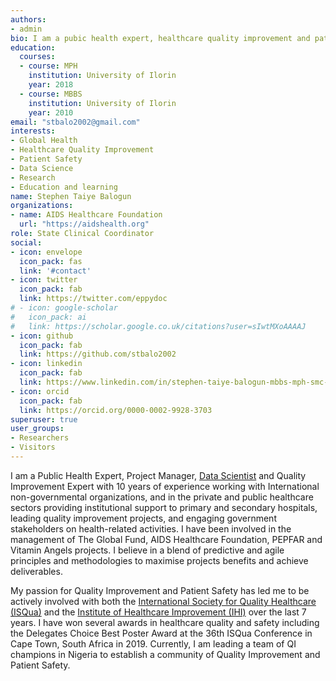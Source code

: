 ```yaml
---
authors:
- admin
bio: I am a pubic health expert, healthcare quality improvement and patient safety expert, data scientist and project manager. I am passionate about improving healthcare indices in my country, and open to new opportunites. A proud Ambassador, Fellow and Member of [ISQua](https://isqua.org/)
education:
  courses:
  - course: MPH
    institution: University of Ilorin
    year: 2018
  - course: MBBS
    institution: University of Ilorin
    year: 2010
email: "stbalo2002@gmail.com"
interests:
- Global Health
- Healthcare Quality Improvement
- Patient Safety
- Data Science
- Research
- Education and learning
name: Stephen Taiye Balogun
organizations:
- name: AIDS Healthcare Foundation
  url: "https://aidshealth.org"
role: State Clinical Coordinator
social:
- icon: envelope
  icon_pack: fas
  link: '#contact'
- icon: twitter
  icon_pack: fab
  link: https://twitter.com/eppydoc
# - icon: google-scholar
#   icon_pack: ai
#   link: https://scholar.google.co.uk/citations?user=sIwtMXoAAAAJ
- icon: github
  icon_pack: fab
  link: https://github.com/stbalo2002
- icon: linkedin
  icon_pack: fab
  link: https://www.linkedin.com/in/stephen-taiye-balogun-mbbs-mph-smc-pmp-fisqua-b49078a6/
- icon: orcid
  icon_pack: fab
  link: https://orcid.org/0000-0002-9928-3703
superuser: true
user_groups:
- Researchers
- Visitors
---
```


I am a Public Health Expert, Project Manager, [Data Scientist](https://www.r4hds.github.io/) and Quality Improvement Expert with 10 years of experience working with International non-governmental organizations, and in the private and public healthcare sectors providing institutional support to primary and secondary hospitals, leading quality improvement projects, and engaging government stakeholders on health-related activities. I have been involved in the management of The Global Fund, AIDS Healthcare Foundation, PEPFAR and Vitamin Angels projects. I believe in a blend of predictive and agile principles and methodologies to maximise projects benefits and achieve deliverables. 

My passion for Quality Improvement and Patient Safety has led me to be actively involved with both the [International Society for Quality Healthcare (ISQua)](https://www.isqua.org/) and the [Institute of Healthcare Improvement (IHI)](https://ihi.org/) over the last 7 years. I have won several awards in healthcare quality and safety including the Delegates Choice Best Poster Award at the 36th ISQua Conference in Cape Town, South Africa in 2019. Currently, I am leading a team of QI champions in Nigeria to establish a community of Quality Improvement and Patient Safety.


